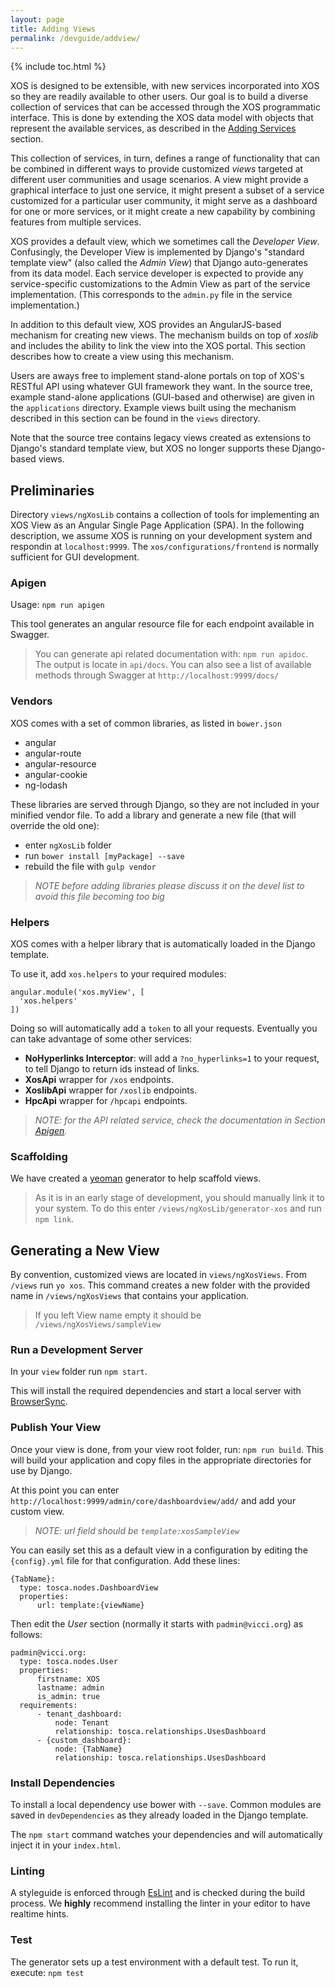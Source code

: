 ```yaml
---
layout: page
title: Adding Views
permalink: /devguide/addview/
---
```

{% include toc.html %}

XOS is designed to be extensible, with new services incorporated
into XOS so they are readily available to other users. Our goal is to
build a diverse collection of services that can be accessed through
the XOS programmatic interface. This is done by extending the XOS
data model with objects that represent the available services, as
described in the [Adding Services](/devguide/addservice/) section.

This collection of services, in turn, defines a range of functionality
that can be combined in different ways to provide customized *views*
targeted at different user communities and usage scenarios.
A view might provide a graphical interface to just one  service, it
might present a subset of a service customized for a particular user
community, it might serve as a dashboard for one or more services, or
it might create a new capability by combining features from multiple
services.

XOS provides a default view, which we sometimes call the *Developer
View*. Confusingly, the Developer View is implemented by Django's
"standard template view" (also called the *Admin View*) that Django
auto-generates from its data model. Each service developer is expected
to provide any service-specific customizations to the Admin View as
part of the service implementation. (This corresponds to the
`admin.py` file in the service implementation.)

In addition to this default view, XOS provides an AngularJS-based
mechanism for creating new views. The mechanism builds on top of
*xoslib* and includes the ability to link the view into the XOS
portal. This section describes how to create a view using this
mechanism.

Users are aways free to implement stand-alone portals on top of XOS's
RESTful API using whatever GUI framework they want. In the source
tree, example stand-alone applications (GUI-based and otherwise)
are given in the `applications` directory. Example views built using
the mechanism described in this section can be found in the `views`
directory.

Note that the source tree contains legacy views created as extensions
to Django's standard template view, but XOS no longer supports these
Django-based views.

## Preliminaries

Directory `views/ngXosLib` contains a collection of tools for
implementing an XOS View as an Angular Single Page Application
(SPA). In the following description, we assume XOS is running on
your development system and respondin at `localhost:9999`. The
`xos/configurations/frontend` is normally sufficient for GUI
development. 

### Apigen

Usage: `npm run apigen`

This tool generates an angular resource file for each endpoint available in Swagger.

>You can generate api related documentation with: `npm run apidoc`. The output is locate in `api/docs`. You can also see a list of available methods through Swagger at `http://localhost:9999/docs/`

### Vendors

XOS comes with a set of common libraries, as listed in `bower.json`

 * angular
 * angular-route
 * angular-resource
 * angular-cookie
 * ng-lodash

These libraries are served through Django, so they are not included in
your minified vendor file. To add a library and generate a new file
(that will override the old one):

 * enter `ngXosLib` folder
 * run `bower install [myPackage] --save`
 * rebuild the file with `gulp vendor`

>_NOTE before adding libraries please discuss it on the devel list to avoid this file becoming too big_

### Helpers

XOS comes with a helper library that is automatically loaded in the
Django template.

To use it, add `xos.helpers` to your required modules:

```
angular.module('xos.myView', [
  'xos.helpers'
])
```

Doing so will automatically add a `token` to all your requests.
Eventually you can take advantage of some other services:

- **NoHyperlinks Interceptor**: will add a `?no_hyperlinks=1` to your request, to tell Django to return ids instead of links.
- **XosApi** wrapper for `/xos` endpoints.
- **XoslibApi** wrapper for `/xoslib` endpoints.
- **HpcApi** wrapper for `/hpcapi` endpoints.

>_NOTE: for the API related service, check the documentation in Section [Apigen](#apigen)._

### Scaffolding

We have created a [yeoman](http://yeoman.io/) generator to help scaffold views.

>As it is in an early stage of development, you should manually link it to your system. To do this enter `/views/ngXosLib/generator-xos` and run `npm link`.

## Generating a New View

By convention, customized views are located in `views/ngXosViews`.
From `/views` run `yo xos`. This command creates a new folder with
the provided name in `/views/ngXosViews` that contains your application.

>If you left View name empty it should be `/views/ngXosViews/sampleView`

### Run a Development Server

In your `view` folder run `npm start`.

This will install the required dependencies and start a local server
with [BrowserSync](http://www.browsersync.io/).

### Publish Your View

Once your view is done, from your view root folder, run: `npm run build`.
This will build your application and copy files in the appropriate
directories for use by Django.

At this point you can enter
`http://localhost:9999/admin/core/dashboardview/add/` and add your
custom view.

>_NOTE: url field should be `template:xosSampleView`_


You can easily set this as a default view in a configuration by
editing the `{config}.yml` file for that configuration. Add these
lines:

```
{TabName}:                                    
  type: tosca.nodes.DashboardView              
  properties:                                  
      url: template:{viewName}     
```

Then edit the _User_ section (normally it starts with
`padmin@vicci.org`) as follows:


```
padmin@vicci.org:                                          
  type: tosca.nodes.User                                   
  properties:                                              
      firstname: XOS                                       
      lastname: admin                                      
      is_admin: true                                       
  requirements:                                            
      - tenant_dashboard:                                  
          node: Tenant                                     
          relationship: tosca.relationships.UsesDashboard  
      - {custom_dashboard}:                              
          node: {TabName}                                 
          relationship: tosca.relationships.UsesDashboard  
```

### Install Dependencies

To install a local dependency use bower with `--save`. Common modules
are saved in `devDependencies` as they already loaded in the Django
template.

The `npm start` command watches your dependencies and will automatically inject it in your `index.html`.

### Linting

A styleguide is enforced through [EsLint](http://eslint.org/) and is
checked during the build process. We **highly** recommend installing
the linter in your editor to have realtime hints.

### Test

The generator sets up a test environment with a default test.
To run it, execute: `npm test`

